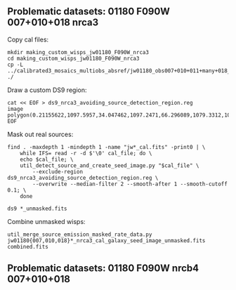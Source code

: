 
## Problematic datasets: 01180 F090W 007+010+018 nrca3

Copy cal files:

```
mkdir making_custom_wisps_jw01180_F090W_nrca3
cd making_custom_wisps_jw01180_F090W_nrca3
cp -L ../calibrated3_mosaics_multiobs_absref/jw01180_obs007+010+011+many+018_NIRCAM_F090W/jw*_nrca3*.fits ./
```

Draw a custom DS9 region:

```
cat << EOF > ds9_nrca3_avoiding_source_detection_region.reg
image
polygon(0.21155622,1097.5957,34.047462,1097.2471,66.296089,1079.3312,109.29426,1000.5012,173.79151,846.42446,198.87378,674.43178,191.70742,527.52137,173.79151,402.11004,145.12607,330.44643,84.211993,287.44826,70.786398,258.81889,86.338396,213.8909,122.62639,170.6909,158.91439,115.39491,186.56239,49.730913,191.94514,0.10802455,0.31116566,-0.072810003,-0.19642985,753.11521)
EOF
```

Mask out real sources:

```
find . -maxdepth 1 -mindepth 1 -name "jw*_cal.fits" -print0 | \
    while IFS= read -r -d $'\0' cal_file; do \
    echo $cal_file; \
    util_detect_source_and_create_seed_image.py "$cal_file" \
        --exclude-region ds9_nrca3_avoiding_source_detection_region.reg \
        --overwrite --median-filter 2 --smooth-after 1 --smooth-cutoff 0.1; \
    done

ds9 *_unmasked.fits

```


Combine unmasked wisps:

```
util_merge_source_emission_masked_rate_data.py jw01180{007,010,018}*_nrca3_cal_galaxy_seed_image_unmasked.fits combined.fits
```






## Problematic datasets: 01180 F090W nrcb4 007+010+018

